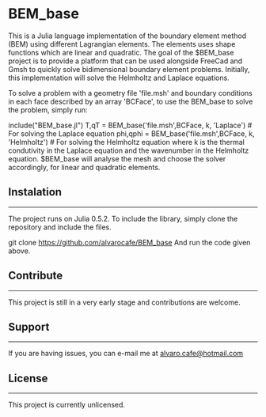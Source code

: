# BEM_base

This is a Julia language implementation of the boundary element method (BEM) using different Lagrangian elements.
The elements uses shape functions which are linear and quadratic.
The goal of the $BEM_base project is to provide a platform that can be used alongside FreeCad and Gmsh to quickly solve bidimensional boundary element problems.
Initially, this implementation will solve the Helmholtz and Laplace equations.

To solve a problem with a geometry file 'file.msh' and boundary conditions in each face described by an array 'BCFace', to use the BEM_base to solve the problem, simply run:

  include("BEM_base.jl")
  T,qT = BEM_base('file.msh',BCFace, k, 'Laplace') # For solving the Laplace equation
  phi,qphi = BEM_base('file.msh',BCFace, k, 'Helmholtz') # For solving the Helmholtz equation
where k is the thermal condutivity in the Laplace equation and the wavenumber in the Helmholtz equation.
$BEM_base will analyse the mesh and choose the solver accordingly, for linear and quadratic elements.

## Instalation
-----------
The project runs on Julia 0.5.2. To include the library, simply clone the repository and include the files.

  git clone https://github.com/alvarocafe/BEM_base
And run the code given above.

## Contribute
----------
This project is still in a very early stage and contributions are welcome.

## Support
----------
If you are having issues, you can e-mail me at alvaro.cafe@hotmail.com

## License
----------
This project is currently unlicensed.
